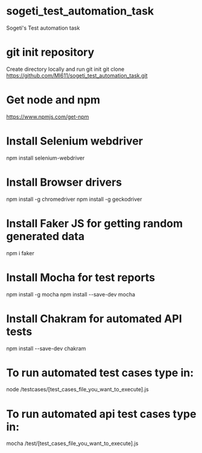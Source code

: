 # sogeti_test_automation_task
Sogeti's Test automation task

# git init repository
Create directory locally and run
git init
git clone https://github.com/MI611/sogeti_test_automation_task.git

# Get node and npm 
https://www.npmjs.com/get-npm

# Install Selenium webdriver 
npm install selenium-webdriver

# Install Browser drivers
npm install -g chromedriver
npm install -g geckodriver 

# Install Faker JS for getting random generated data
npm i faker

# Install Mocha for test reports
npm install -g mocha
npm install --save-dev mocha

# Install Chakram for automated API tests
npm install --save-dev chakram

# To run automated test cases type in: 
node /testcases/[test_cases_file_you_want_to_execute].js

# To run automated api test cases type in: 
mocha /test/[test_cases_file_you_want_to_execute].js




